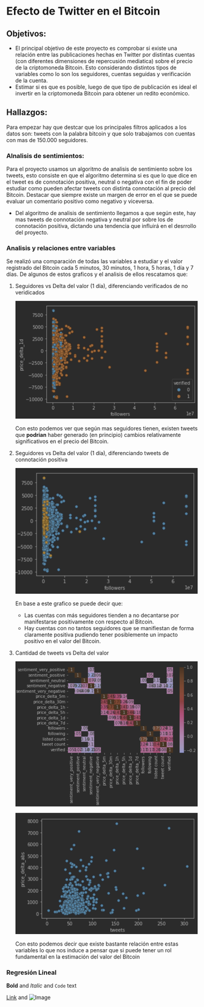 # Efecto de Twitter en el Bitcoin

## Objetivos:

- El principal objetivo de este proyecto es comprobar si existe una relación entre las publicaciones hechas en Twitter por distintas cuentas (con diferentes dimensiones de repercusión mediatica) sobre el precio de la criptomoneda Bitcoin. Esto considerando distintos tipos de variables como lo son los seguidores, cuentas seguidas y verificación de la cuenta.
- Estimar si es que es posible, luego de que tipo de publicación es ideal el invertir en la criptomoneda Bitcoin para obtener un redito económico.

## Hallazgos:

Para empezar hay que destcar que los principales filtros aplicados a los datos son: tweets con la palabra bitcoin y que solo trabajamos con cuentas con mas de 150.000 seguidores.

### Alnalisis de sentimientos:

Para el proyecto usamos un algoritmo de analisis de sentimiento sobre los tweets, esto consiste en que el algoritmo determina si es que lo que dice en el tweet es de connotación positiva, neutral o negativa con el fin de poder estudiar como pueden afectar tweets con distinta connotación al precio del Bitcoin. Destacar que siempre existe un margen de error en el que se puede evaluar un comentario positivo como negativo y viceversa.

- Del algoritmo de analisis de sentimiento llegamos a que según este, hay mas tweets de connotación negativa y neutral por sobre los de connotación positiva, dictando una tendencia que influirá en el desrrollo del proyecto.

### Analisis y relaciones entre variables

Se realizó una comparación de todas las variables a estudiar y el valor registrado del Bitcoin cada 5 minutos, 30 minutos, 1 hora, 5 horas, 1 día y 7 días. De algunos de estos graficos y el analisis de ellos rescatamos que:

1. Seguidores vs Delta del valor (1 día), diferenciando verificados de no veridicados

   ![Seguidores vs delta 1 día/ verificados](images/followers_1d_verified.png)

   Con esto podemos ver que según mas seguidores tienen, existen tweets que **podrian** haber generado (en principio) cambios relativamente significativos en el precio del Bitcoin.

2. Seguidores vs Delta del valor (1 día), diferenciando tweets de connotación positiva

   ![Seguidores vs delta 1 día/ positivos](images/followers_1d_positive_m2.png)

   En base a este grafico se puede decir que:
   - Las cuentas con más seguidores tienden a no decantarse por manifestarse positivamente con respecto al Bitcoin.
   - Hay cuentas con no tantos seguidores que se manifiestan de forma claramente positiva pudiendo tener posiblemente un impacto positivo en el valor del Bitcoin.

3. Cantidad de tweets vs Delta del valor

   ![heatmap tweets/delta](images/correlations_05.png)
   
   ![scatter tweets/delta](images/tweets_deltaabs.png)
   
   Con esto podemos decir que existe bastante relación entre estas variables lo que nos induce a pensar que si puede tener un rol fundamental en la estimación del valor del Bitcoin

### Regresión Lineal






**Bold** and _Italic_ and `Code` text

[Link](url) and ![Image](src)

